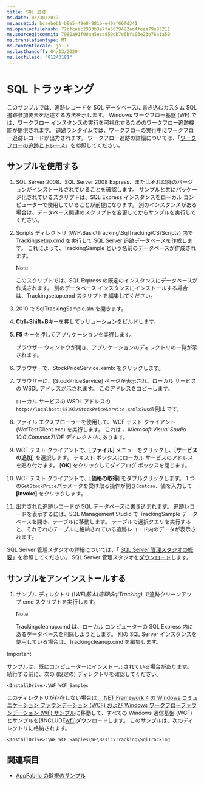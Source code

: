 ```yaml
---
title: SQL 追跡
ms.date: 03/30/2017
ms.assetid: bcaebeb1-b9e5-49e8-881b-e49af66fd341
ms.openlocfilehash: 72bfcaac2903b3e7fa5679422ad4feaa79e93211
ms.sourcegitcommit: 7980a91f90ae5eca859db7e6bfa03e23e76a1a50
ms.translationtype: MT
ms.contentlocale: ja-JP
ms.lasthandoff: 04/13/2020
ms.locfileid: "81243181"
---
```

# <a name="sql-tracking"></a>SQL トラッキング

このサンプルでは、追跡レコードを SQL データベースに書き込むカスタム SQL 追跡参加要素を記述する方法を示します。 Windows ワークフロー基盤 (WF) では、ワークフロー インスタンスの実行を可視化するためのワークフロー追跡機能が提供されます。 追跡ランタイムでは、ワークフローの実行中にワークフロー追跡レコードが出力されます。 ワークフロー追跡の詳細については、「[ワークフローの追跡とトレース](../workflow-tracking-and-tracing.md)」を参照してください。

## <a name="use-the-sample"></a>サンプルを使用する

1. SQL Server 2008、SQL Server 2008 Express、またはそれ以降のバージョンがインストールされていることを確認します。 サンプルと共にパッケージ化されているスクリプトは、SQL Express インスタンスをローカル コンピューターで使用していることが前提になります。 別のインスタンスがある場合は、データベース関連のスクリプトを変更してからサンプルを実行してください。

2. Scripts ディレクトリ (\WF\Basic\Tracking\SqlTracking\CS\Scripts) 内で Trackingsetup.cmd を実行して SQL Server 追跡データベースを作成します。 これによって、TrackingSample という名前のデータベースが作成されます。

   > [!NOTE]
   > このスクリプトでは、SQL Express の既定のインスタンスにデータベースが作成されます。 別のデータベース インスタンスにインストールする場合は、Trackingsetup.cmd スクリプトを編集してください。

3. 2010 で SqlTrackingSample.sln を開きます。

4. **Ctrl**+**Shift**+**B**キーを押してソリューションをビルドします。

5. **F5** キーを押してアプリケーションを実行します。

   ブラウザー ウィンドウが開き、アプリケーションのディレクトリの一覧が示されます。

6. ブラウザーで、StockPriceService.xamlx をクリックします。

7. ブラウザーに、[StockPriceService] ページが表示され、ローカル サービスの WSDL アドレスが示されます。 このアドレスをコピーします。

   ローカル サービスの WSDL アドレスの`http://localhost:65193/StockPriceService.xamlx?wsdl`例は です。

8. ファイル エクスプローラーを使用して、WCF テスト クライアント (WcfTestClient.exe) を実行します。 これは *、Microsoft Visual Studio 10.0\Common7\IDE ディレクトリ*にあります。

9. WCF テスト クライアントで、[**ファイル**] メニューをクリックし、[**サービスの追加**] を選択します。 テキスト ボックスにローカル サービスのアドレスを貼り付けます。 [**OK**] をクリックしてダイアログ ボックスを閉じます。

10. WCF テスト クライアントで、[**価格の取得**] をダブルクリックします。 1 つの`GetStockPrice`パラメータを受け取る操作が開き`Contoso`、値を入力して **[Invoke]** をクリックします。

11. 出力された追跡レコードが SQL データベースに書き込まれます。 追跡レコードを表示するには、SQL Management Studio で TrackingSample データベースを開き、テーブルに移動します。 テーブルで選択クエリを実行すると、それぞれのテーブルに格納されている追跡レコード内のデータが表示されます。

   SQL Server 管理スタジオの詳細については、「 [SQL Server 管理スタジオの概要](/sql/ssms/sql-server-management-studio-ssms)」を参照してください。 SQL Server 管理スタジオを[ダウンロード](https://aka.ms/ssmsfullsetup)します。

## <a name="uninstall-the-sample"></a>サンプルをアンインストールする

1. サンプル ディレクトリ (*\WF\基本\追跡\SqlTracking)* で追跡クリーンアップ.cmd スクリプトを実行します。

    > [!NOTE]
    > Trackingcleanup.cmd は、ローカル コンピューターの SQL Express 内にあるデータベースを削除しようとします。 別の SQL Server インスタンスを使用している場合は、Trackingcleanup.cmd を編集します。

> [!IMPORTANT]
> サンプルは、既にコンピューターにインストールされている場合があります。 続行する前に、次の (既定の) ディレクトリを確認してください。
>
> `<InstallDrive>:\WF_WCF_Samples`
>
> このディレクトリが存在しない場合は[、.NET Framework 4 の Windows コミュニケーション ファウンデーション (WCF) および Windows ワークフローファウンデーション (WF) サンプル](https://www.microsoft.com/download/details.aspx?id=21459)に移動して、すべての Windows 通信基盤 (WCF) とサンプルを[!INCLUDE[wf1](../../../../includes/wf1-md.md)]ダウンロードします。 このサンプルは、次のディレクトリに格納されます。
>
> `<InstallDrive>:\WF_WCF_Samples\WF\Basic\Tracking\SqlTracking`

## <a name="see-also"></a>関連項目

- [AppFabric の監視のサンプル](https://docs.microsoft.com/previous-versions/appfabric/ff383407(v=azure.10))
